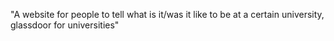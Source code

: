 "A website for people to tell what is it/was it like to be at a certain university, glassdoor for universities" 
